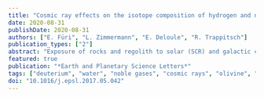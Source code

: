 ```yaml
---
title: "Cosmic ray effects on the isotope composition of hydrogen and noble gases in lunar samples: Insights from Apollo 12018"
date: 2020-08-31
publishDate: 2020-08-31
authors: ["E. Füri", "L. Zimmermann", "E. Deloule", "R. Trappitsch"]
publication_types: ["2"]
abstract: "Exposure of rocks and regolith to solar (SCR) and galactic cosmic rays (GCR) at the Moon's surface results in the production of 'cosmogenic' deuterium and noble gas nuclides at a rate that depends on a complex set of parameters, such as the energy spectrum and intensity of the cosmic ray flux, the chemical composition, size, and shape of the target as well as the shielding depth. As the effects of cosmic rays on the D production in lunar samples remain poorly understood, we determine here the D content and noble gas (He-Ne-Ar) characteristics of nominally anhydrous mineral (olivine and pyroxene) grains and rock fragments, respectively, from different documented depths (0 to ≥4.8 cm) within Apollo olivine basalt 12018. Deuterium concentrations, determined by secondary ion mass spectrometry, and cosmogenic <sup>3</sup>He, <sup>21</sup>Ne, and <sup>38</sup>Ar abundances, measured by CO<sub>2</sub> laser extraction static mass spectrometry, are constant over the depth range investigated. Neon isotope ratios (<sup>20</sup>Ne/<sup>22</sup>Ne ≈0.86 and <sup>21</sup>Ne/<sup>22</sup>Ne ≈0.85) of the cosmogenic endmember are comparable to the theoretical signature of GCR-produced neon. These observations indicate that the presence of significant amounts of SCR nuclides in the studied sub-samples can be ruled out. Hence, D within the olivines and pyroxenes must have been predominantly produced in situ by GCR-induced spallation reactions during exposure at the lunar surface. Comparison of the amount of D with the <sup>21</sup>Ne (184 ± 26 Ma) or <sup>38</sup>Ar (193 ± 25 Ma) exposure ages yields a D production rate that is in good agreement with the value of mol(g rock)<sup>−1</sup>Ma<sup>−1</sup> from Füri et al. (2017). These results confirm that cosmic ray effects can substantially alter the hydrogen isotope (D/H) ratio of indigenous ‘water’ in returned extraterrestrial samples and meteorites with long exposure ages."
featured: true
publication: "*Earth and Planetary Science Letters*"
tags: ["deuterium", "water", "noble gases", "cosmic rays", "olivine", "Moon"]
doi: "10.1016/j.epsl.2017.05.042"
---
```


